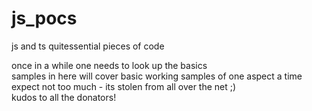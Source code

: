 # js_pocs
js and ts quitessential pieces of code

once in a while one needs to look up the basics \
samples in here will cover basic working samples of one aspect a time \
expect not too much - its stolen from all over the net ;) \
kudos to all the donators!
